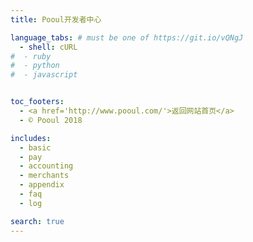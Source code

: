 ```yaml
---
title: Pooul开发者中心

language_tabs: # must be one of https://git.io/vQNgJ
  - shell: cURL
#  - ruby
#  - python
#  - javascript


toc_footers:
  - <a href='http://www.pooul.com/'>返回网站首页</a>
  - © Pooul 2018

includes:
  - basic
  - pay
  - accounting
  - merchants
  - appendix
  - faq
  - log

search: true
---
```











